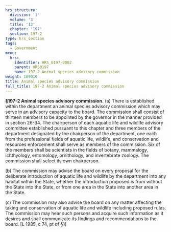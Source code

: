 ```yaml
---
hrs_structure:
  division: '1'
  volume: '3'
  title: '12'
  chapter: '197'
  section: 197-2
type: hrs_section
tags:
  - Government
menu:
  hrs:
    identifier: HRS_0197-0002
    parent: HRS0197
    name: 197-2 Animal species advisory commission
weight: 109010
title: Animal species advisory commission
full_title: 197-2 Animal species advisory commission
---
```

**§197-2 Animal species advisory commission.** (a) There is established within the department an animal species advisory commission which may serve in an advisory capacity to the board. The commission shall consist of thirteen members to be appointed by the governor in the manner provided in section 26-34\. The chairperson of each aquatic life and wildlife advisory committee established pursuant to this chapter and three members of the department designated by the chairperson of the department, one each from the professional fields of aquatic life, wildlife, and conservation and resources enforcement shall serve as members of the commission. Six of the members shall be scientists in the fields of botany, mammalogy, ichthyology, entomology, ornithology, and invertebrate zoology. The commission shall select its own chairperson.

(b) The commission may advise the board on every proposal for the deliberate introduction of aquatic life and wildlife by the department into any habitat within the State, whether the introduction proposed is from without the State into the State, or from one area in the State into another area in the State.

(c) The commission may also advise the board on any matter affecting the taking and conservation of aquatic life and wildlife including proposed rules. The commission may hear such persons and acquire such information as it desires and shall communicate its findings and recommendations to the board. [L 1985, c 74, pt of §1]
